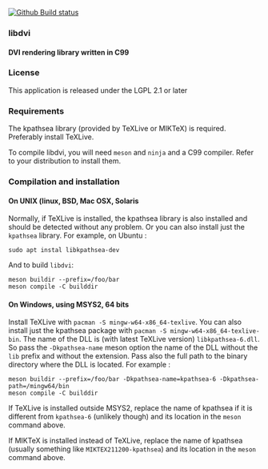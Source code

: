 [![Github Build status](https://github.com/vtorri/libdvi/actions/workflows/ci_meson.yml/badge.svg)](https://github.com/vtorri/libdvi/actions?query=workflow%3A%22GitHub+CI%22)

### libdvi

#### DVI rendering library written in C99

### License

This application is released under the LGPL 2.1 or later

### Requirements

The kpathsea library (provided by TeXLive or MIKTeX) is required.
Preferably install TeXLive.

To compile libdvi, you will need `meson` and `ninja` and a C99 compiler.
Refer to your distribution to install them.

### Compilation and installation

#### On UNIX (linux, BSD, Mac OSX, Solaris

Normally, if TeXLive is installed, the kpathsea library is also installed
and should be detected without any problem. Or you can also install just
the `kpathsea` library. For example, on Ubuntu :

```
sudo apt instal libkpathsea-dev
```

And to build `libdvi`:

```
meson buildir --prefix=/foo/bar
meson compile -C builddir
```

#### On Windows, using MSYS2, 64 bits

Install TeXLive with `pacman -S mingw-w64-x86_64-texlive`. You can also
install just the kpathsea package with `pacman -S mingw-w64-x86_64-texlive-bin`.
The name of the DLL is (with latest TeXLive version) `libkpathsea-6.dll`.
So pass the `-Dkpathsea-name` meson option the name of the DLL without
the `lib` prefix and without the extension. Pass also the full path to
the binary directory where the DLL is located. For example :

```
meson buildir --prefix=/foo/bar -Dkpathsea-name=kpathsea-6 -Dkpathsea-path=/mingw64/bin
meson compile -C builddir
```

If TeXLive is installed outside MSYS2, replace the name of kpathsea
if it is different from `kpathsea-6` (unlikely though) and its location
in the `meson` command above.

If MIKTeX is installed instead of TeXLive, replace the name of kpathsea
(usually something like `MIKTEX211200-kpathsea`) and its location in the
`meson` command above.
